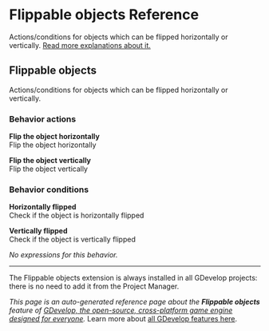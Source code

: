 # Flippable objects Reference

Actions/conditions for objects which can be flipped horizontally or vertically. [Read more explanations about it.](/gdevelop5/objects)



## Flippable objects 

Actions/conditions for objects which can be flipped horizontally or vertically. 

### Behavior actions

**Flip the object horizontally**  
Flip the object horizontally

**Flip the object vertically**  
Flip the object vertically

### Behavior conditions

**Horizontally flipped**  
Check if the object is horizontally flipped

**Vertically flipped**  
Check if the object is vertically flipped

_No expressions for this behavior._



---

The Flippable objects extension is always installed in all GDevelop projects: there is no need to add it from the Project Manager.

*This page is an auto-generated reference page about the **Flippable objects** feature of [GDevelop, the open-source, cross-platform game engine designed for everyone](https://gdevelop.io/).* Learn more about [all GDevelop features here](/gdevelop5/all-features).